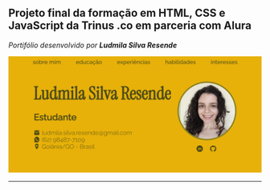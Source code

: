 ## Projeto final da formação em HTML, CSS e JavaScript da Trinus .co em parceria com Alura

*Portifólio desenvolvido por **Ludmila Silva Resende***

![layout inicial do portifolio](./assets/capa_portifolio.png "Layout inicial do portifólio")

---
